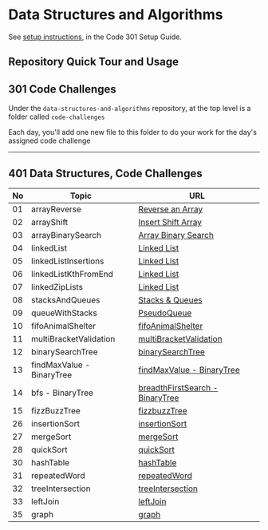# Data Structures and Algorithms

See [setup instructions](https://codefellows.github.io/setup-guide/code-301/3-code-challenges), in the Code 301 Setup Guide.

## Repository Quick Tour and Usage

## 301 Code Challenges

Under the `data-structures-and-algorithms` repository, at the top level is a folder called `code-challenges`

Each day, you'll add one new file to this folder to do your work for the day's assigned code challenge

---

## 401 Data Structures, Code Challenges

| No  | Topic                     | URL                                                                  |
| --- | ---                       | -------------------------------------------------------------------- |
| 01  | arrayReverse              | [Reverse an Array](./code-challenges/arrayReverse/README.md)         |
| 02  | arrayShift                | [Insert Shift Array](./code-challenges/arrayShift/README.md)         |
| 03  | arrayBinarySearch         | [Array Binary Search](./code-challenges/arrayBinarySearch/README.md) |
| 04  | linkedList                | [Linked List](./code-challenges/linkedList/README.md)                |
| 05  | linkedListInsertions      | [Linked List](./code-challenges/linkedList/README.md)                |
| 06  | linkedListKthFromEnd      | [Linked List](./code-challenges/linkedList/README.md)                |
| 07  | linkedZipLists            | [Linked List](./code-challenges/linkedList/README.md)                |
| 08  | stacksAndQueues           | [Stacks & Queues](./code-challenges/stacksAndQueues/README.md)       |
| 09  | queueWithStacks           | [PseudoQueue](./code-challenges/queueWithStacks/README.md)           |
| 10  | fifoAnimalShelter         | [fifoAnimalShelter](./code-challenges/fifoAnimalShelter/README.md)   |
| 11  | multiBracketValidation    | [multiBracketValidation](./code-challenges/multiBracketValidation/README.md)   |
| 12  | binarySearchTree          | [binarySearchTree](./code-challenges/tree/README.md)   |
| 13  | findMaxValue - BinaryTree | [findMaxValue - BinaryTree](./code-challenges/tree/README.md)   |
| 14  | bfs - BinaryTree          | [breadthFirstSearch - BinaryTree](./code-challenges/tree/README.md)   |
| 15  | fizzBuzzTree              | [fizzbuzzTree](./code-challenges/fizzBuzzTree/README.md)   |
| 26  | insertionSort             | [insertionSort](./code-challenges/insertionSort/BLOG.md)   |
| 27  | mergeSort                 | [mergeSort](./code-challenges/mergeSort/BLOG.md)   |
| 28  | quickSort                 | [quickSort](./code-challenges/quickSort/BLOG.md)   |
| 30  | hashTable                 | [hashTable](./code-challenges/hashTable/README.md)   |
| 31  | repeatedWord              | [repeatedWord](./code-challenges/repeatedWord/README.md)   |
| 32  | treeIntersection          | [treeIntersection](./code-challenges/treeIntersection/README.md)   |
| 33  | leftJoin                  | [leftJoin](./code-challenges/leftJoin/README.md)   |
| 35  | graph                     | [graph](./code-challenges/graph/README.md)   |


